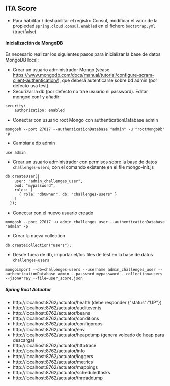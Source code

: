 
## ITA Score

* Para habilitar / deshabilitar el registro Consul, modificar el valor de la propiedad `spring.cloud.consul.enabled` en el fichero `bootstrap.yml` (true/false)

#### Inicialización de MongoDB

Es necesario realizar los siguientes pasos para inicializar la base de datos MongoDB local:
- Crear un usuario administrador Mongo (véase https://www.mongodb.com/docs/manual/tutorial/configure-scram-client-authentication/), que deberá autenticarse sobre bd admin (por defecto usa test)
- Securizar la db (por defecto no trae usuario ni password). Editar mongod.conf y añadir:
```
security:
    authorization: enabled
```
- Conectar con usuario root Mongo con authenticationDatabase admin
```
mongosh --port 27017 --authenticationDatabase "admin" -u "rootMongoDb" -p
```
- Cambiar a db admin
```
use admin
```
- Crear un usuario administrador con permisos sobre la base de datos `challenges-users`, con el comando existente en el file mongo-init.js
```
db.createUser({
    user: "admin_challenges_user",
    pwd: "mypassword",
    roles: [
      { role: "dbOwner", db: "challenges-users" }
    ]
  });
```
- Conectar con el nuevo usuario creado
```
mongosh --port 27017 -u admin_challenges_user --authenticationDatabase "admin" -p
```
- Crear la nueva collection
```
db.createCollection("users");
```
- Desde fuera de db, importar el/los files de test en la base de datos `challenges-users`
```
mongoimport --db=challenges-users --username admin_challenges_user --authenticationDatabase admin --password mypassword --collection=users --jsonArray --file=user_score.json
```

##### Spring Boot Actuator

- http://localhost:8762/actuator/health (debe responder {"status":"UP"})
- http://localhost:8762/actuator/auditevents
- http://localhost:8762/actuator/beans
- http://localhost:8762/actuator/conditions
- http://localhost:8762/actuator/configprops
- http://localhost:8762/actuator/env
- http://localhost:8762/actuator/heapdump (genera volcado de heap para descarga)
- http://localhost:8762/actuator/httptrace
- http://localhost:8762/actuator/info
- http://localhost:8762/actuator/loggers
- http://localhost:8762/actuator/metrics
- http://localhost:8762/actuator/mappings
- http://localhost:8762/actuator/scheduledtasks
- http://localhost:8762/actuator/threaddump